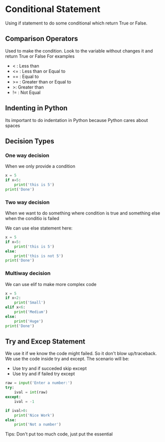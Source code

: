 # Conditional Statement
Using if statement to do some conditional which return True or False.

## Comparison Operators
Used to make the condition. Look to the variable without changes it and return True or False
For examples
- < : Less than
- <= : Less than or Equal to
- == : Equal to
- \>= : Greater than or Equal to
- \>: Greater than
- != : Not Equal

## Indenting in Python
Its important to do indentation in Python because Python cares about spaces

## Decision Types
### One way decision
When we only provide a condition
```py
x = 5
if x=5:
    print('this is 5')
print('Done')
```
### Two way decision
When we want to do something where condition is true and something else when the conditio is failed

We can use else statement here:
```py
x = 5
if x=5:
    print('this is 5')
else:
    print('this is not 5')
print('Done')
```

### Multiway decision
We can use elif to make more complex code
```py
x = 5
if x<2:
    print('Small')
elif x<6:
    print('Medium')
else:
    print('Huge')
print('Done')
```

## Try and Excep Statement
We use it if we know the code might failed. So it don't blow up/traceback.
We use the code inside try and except. The scenario will be:
- Use try and if succeded skip except
- Use try and if failed try except
```py
raw = input('Enter a number:')
try:
    ival = int(raw)
except:
    ival = -1

if ival>0:
    print('Nice Work')
else:
    print('Not a number')
```
Tips: Don't put too much code, just put the essential 